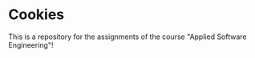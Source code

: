 # Cookies



This is a repository for the assignments of the course "Applied Software Engineering"!
